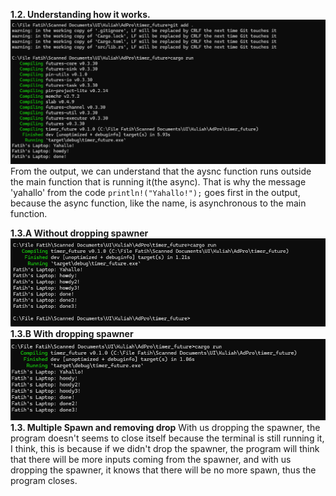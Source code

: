 **1.2. Understanding how it works.**  
![](1.2.png)  
From the output, we can understand that the aysnc function runs outside the main function that is running it(the async). That is why the message 'yahallo' from the code `println!("Yahallo!");` goes first in the output, because the async function, like the name, is asynchronous to the main function. 

**1.3.A Without dropping spawner**
![](1.3_1.png)
**1.3.B With dropping spawner**
![](1.3_2.png)
**1.3. Multiple Spawn and removing drop**
With us dropping the spawner, the program doesn't seems to close itself because the terminal is still running it, I think, this is because if we didn't drop the spawner, the program will think that there will be more inputs coming from the spawner, and with us dropping the spawner, it knows that there will be no more spawn, thus the program closes.